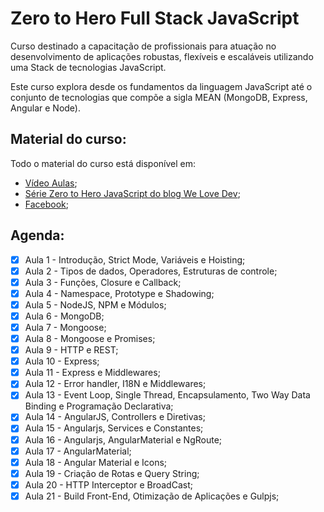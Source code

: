 # Zero to Hero Full Stack JavaScript

Curso destinado a capacitação de profissionais para atuação no desenvolvimento de aplicações robustas, flexíveis e escaláveis utilizando uma Stack de tecnologias JavaScript.

Este curso explora desde os fundamentos da linguagem JavaScript até o conjunto de tecnologias que compõe a sigla MEAN (MongoDB, Express, Angular e Node).

## Material do curso:

Todo o material do curso está disponível em: 
- [Vídeo Aulas](http://www.youtube.com/playlist?list=PLmejHXtGQVwiNUDHwzCIoE9qNA7Ncgt9t);
- [Série Zero to Hero JavaScript do blog We Love Dev](http://www.welovedev.com.br/?search=Zero+to+Hero+JavaScript);
- [Facebook](https://www.facebook.com/welovedev/);

## Agenda:

- [x] Aula 1 - Introdução, Strict Mode, Variáveis e Hoisting;
- [x] Aula 2 - Tipos de dados, Operadores, Estruturas de controle;
- [x] Aula 3 - Funções, Closure e Callback;
- [x] Aula 4 - Namespace, Prototype e Shadowing;
- [x] Aula 5 - NodeJS, NPM e Módulos;
- [x] Aula 6 - MongoDB;
- [x] Aula 7 - Mongoose;
- [x] Aula 8 - Mongoose e Promises;
- [x] Aula 9 - HTTP e REST;
- [x] Aula 10 - Express;
- [x] Aula 11 - Express e Middlewares;
- [x] Aula 12 - Error handler, I18N e Middlewares;
- [x] Aula 13 - Event Loop, Single Thread, Encapsulamento, Two Way Data Binding e Programação Declarativa;
- [x] Aula 14 - AngularJS, Controllers e Diretivas;
- [x] Aula 15 - Angularjs, Services e Constantes;
- [x] Aula 16 - Angularjs, AngularMaterial e NgRoute;
- [x] Aula 17 - AngularMaterial;
- [x] Aula 18 - Angular Material e Icons;
- [x] Aula 19 - Criação de Rotas e Query String;
- [x] Aula 20 - HTTP Interceptor e BroadCast;
- [x] Aula 21 - Build Front-End, Otimização de Aplicações e Gulpjs;
